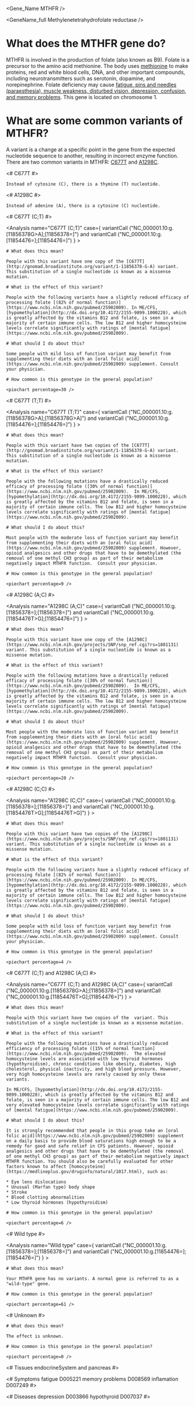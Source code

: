 <Gene_Name MTHFR />

<GeneName_full Methylenetetrahydrofolate reductase />

# What does the MTHFR gene do?

MTHFR is involved in the production of folate (also known as B9). Folate is a precursor to the amino acid
methionine. The body uses [methionine](https://ghr.nlm.nih.gov/condition/hypermethioninemia) to make proteins, red and white blood cells, DNA, and other important compounds, including neurotransmitters such as serotonin, dopamine, and norepinephrine. Folate deficiency may cause [fatigue, pins and needles (paraesthesia), muscle weakness, disturbed vision, depression, confusion, and memory problems](https://medlineplus.gov/ency/article/000354.htm). This gene is located on chromosome 1.

<GeneMap name= "MTHFR" interval="NC_000001.11 :g.11785730_11806103=">

# What are some common variants of MTHFR?
 
A variant is a change at a specific point in the gene from the expected nucleotide sequence to another, resulting in incorrect enzyme function. There are two common variants in MTHFR: [C677T](http://gnomad.broadinstitute.org/variant/1-11856378-G-A) and [A1298C](https://www.ncbi.nlm.nih.gov/projects/SNP/snp_ref.cgi?rs=1801131).

<# C677T #>

  <Variant hgvs="NC_000001.10:g.11856378G>A" name="C677T"> 

    Instead of cytosine (C), there is a thymine (T) nucleotide.

  </Variant>

<# A1298C #>

  <Variant hgvs="NC_000001.10:g.11854476T>G" name="A1298C"> 

    Instead of adenine (A), there is a cytosine (C) nucleotide.

  </Variant>

</GeneMap>

<AnalysisBox>

<# C677T (C;T) #>

  <Analysis name="C677T (C;T)"
            case={  variantCall ("NC_000001.10:g.[11856378G>A];[11856378=]")
                    and
                    variantCall ("NC_000001.10:g.[11854476=];[11854476=]")
                  } > 

    # What does this mean?

    People with this variant have one copy of the [C677T](http://gnomad.broadinstitute.org/variant/1-11856378-G-A) variant. This substitution of a single nucleotide is known as a missense mutation.

    # What is the effect of this variant?

    People with the following variants have a slightly reduced efficacy of processing folate [(82% of normal function)](https://www.ncbi.nlm.nih.gov/pubmed/25902009). In ME/CFS, [hypomethylation](http://dx.doi.org/10.4172/2155-9899.1000228), which is greatly affected by the vitamins B12 and folate, is seen in a majority of certain immune cells. The low B12 and higher homocysteine levels correlate significantly with ratings of [mental fatigue](https://www.ncbi.nlm.nih.gov/pubmed/25902009).

    # What should I do about this?

    Some people with mild loss of function variant may benefit from supplementing their diets with an [oral folic acid](https://www.ncbi.nlm.nih.gov/pubmed/25902009) supplement. Consult your physician.

    # How common is this genotype in the general population?

    <piechart percentage=30 />
  </Analysis>
<# C677T (T;T) #>

  <Analysis name="C677T (T;T)"
            case={  variantCall ("NC_000001.10:g.[11856378G>A];[11856378G>A]")
                    and
                    variantCall ("NC_000001.10:g.[11854476=];[11854476=]")
                  } > 

    # What does this mean?

    People with this variant have two copies of the [C677T](http://gnomad.broadinstitute.org/variant/1-11856378-G-A) variant. This substitution of a single nucleotide is known as a missense mutation.

    # What is the effect of this variant?

    People with the following mutations have a drastically reduced efficacy of processing folate ([30% of normal function)](https://www.ncbi.nlm.nih.gov/pubmed/25902009).  In ME/CFS, [hypomethylation](http://dx.doi.org/10.4172/2155-9899.1000228), which is greatly affected by the vitamins B12 and folate, is seen in a majority of certain immune cells. The low B12 and higher homocysteine levels correlate significantly with ratings of [mental fatigue](https://www.ncbi.nlm.nih.gov/pubmed/25902009).

    # What should I do about this?

    Most people with the moderate loss of function variant may benefit from supplementing their diets with an [oral folic acid](https://www.ncbi.nlm.nih.gov/pubmed/25902009) supplement. However, opioid analgesics and other drugs that have to be demethylated (the removal of one methyl CH3 group) as part of their metabolism negatively impact MTHFR function.  Consult your physician.

    # How common is this genotype in the general population?

    <piechart percentage=9 />
  </Analysis>
<# A1298C (A;C) #>

  <Analysis name="A1298C (A;C)"
            case={  variantCall ("NC_000001.10:g.[11856378=];[11856378=]")
                    and
                    variantCall ("NC_000001.10:g.[11854476T>G];[11854476=]")
                  } > 

    # What does this mean?

    People with this variant have one copy of the [A1298C](https://www.ncbi.nlm.nih.gov/projects/SNP/snp_ref.cgi?rs=1801131) variant. This substitution of a single nucleotide is known as a missense mutation.

    # What is the effect of this variant?

    People with the following mutations have a drastically reduced efficacy of processing folate ([30% of normal function)](https://www.ncbi.nlm.nih.gov/pubmed/25902009).  In ME/CFS, [hypomethylation](http://dx.doi.org/10.4172/2155-9899.1000228), which is greatly affected by the vitamins B12 and folate, is seen in a majority of certain immune cells. The low B12 and higher homocysteine levels correlate significantly with ratings of [mental fatigue](https://www.ncbi.nlm.nih.gov/pubmed/25902009).

    # What should I do about this?

    Most people with the moderate loss of function variant may benefit from supplementing their diets with an [oral folic acid](https://www.ncbi.nlm.nih.gov/pubmed/25902009) supplement. However, opioid analgesics and other drugs that have to be demethylated (the removal of one methyl CH3 group) as part of their metabolism negatively impact MTHFR function.  Consult your physician.

    # How common is this genotype in the general population?

    <piechart percentage=20 />
  </Analysis>
<# A1298C (C;C) #>

  <Analysis name="A1298C (C;C)"
            case={  variantCall ("NC_000001.10:g.[11856378=];[11856378=]")
                    and
                    variantCall ("NC_000001.10:g.[11854476T>G];[11854476T>G]")
                  } > 

    # What does this mean?

    People with this variant have two copies of the [A1298C](https://www.ncbi.nlm.nih.gov/projects/SNP/snp_ref.cgi?rs=1801131) variant. This substitution of a single nucleotide is known as a missense mutation.

    # What is the effect of this variant?

    People with the following variants have a slightly reduced efficacy of processing folate [(82% of normal function)](https://www.ncbi.nlm.nih.gov/pubmed/25902009). In ME/CFS, [hypomethylation](http://dx.doi.org/10.4172/2155-9899.1000228), which is greatly affected by the vitamins B12 and folate, is seen in a majority of certain immune cells. The low B12 and higher homocysteine levels correlate significantly with ratings of [mental fatigue](https://www.ncbi.nlm.nih.gov/pubmed/25902009).

    # What should I do about this?

    Some people with mild loss of function variant may benefit from supplementing their diets with an [oral folic acid](https://www.ncbi.nlm.nih.gov/pubmed/25902009) supplement. Consult your physician.

    # How common is this genotype in the general population?

    <piechart percentage=4 />
  </Analysis>
<# C677T (C;T) and A1298C (A;C) #>

  <Analysis name="C677T (C;T) and A1298C (A;C)"
            case={  variantCall ("NC_000001.10:g.[11856378G>A];[11856378=]")
                    and
                    variantCall ("NC_000001.10:g.[11854476T>G];[11854476=]")
                  } > 

    # What does this mean?

    People with this variant have two copies of the  variant. This substitution of a single nucleotide is known as a missense mutation.

    # What is the effect of this variant?

    People with the following mutations have a drastically reduced efficiency of processing folate ([15% of normal function](https://www.ncbi.nlm.nih.gov/pubmed/25902009).  The elevated homocysteine levels are associated with low thyroid hormones (hypothyroidism), chronic conditions like obesity, diabetes, high cholesterol, physical inactivity, and high blood pressure. However, very high homocysteine levels are rarely caused by only these variants. 

    In ME/CFS, [hypomethylation](http://dx.doi.org/10.4172/2155-9899.1000228), which is greatly affected by the vitamins B12 and folate, is seen in a majority of certain immune cells. The low B12 and very elevated homocysteine levels correlate significantly with ratings of [mental fatigue](https://www.ncbi.nlm.nih.gov/pubmed/25902009).

    # What should I do about this?
    
    It is strongly recommended that people in this group take an [oral folic acid](https://www.ncbi.nlm.nih.gov/pubmed/25902009) supplement on a daily basis to provide blood saturations high enough to be a remedy for good and safe relief in CFS patients. However, opioid analgesics and other drugs that have to be demethylated (the removal of one methyl CH3 group) as part of their metabolism negatively impact MTHFR function. You should also be carefully evaluated for other factors known to affect [homocysteine](https://medlineplus.gov/druginfo/natural/1017.html), such as:

    * Eye lens dislocations
    * Unusual (Marfan type) body shape
    * Stroke
    * Blood clotting abnormalities
    * Low thyroid hormones (hypothyroidism)

    # How common is this genotype in the general population?

    <piechart percentage=6 />
  </Analysis>
<# Wild type #>

  <Analysis name="Wild type"
            case={  variantCall ("NC_000001.10:g.[11856378=];[11856378=]")
                    and
                    variantCall ("NC_000001.10:g.[11854476=];[11854476=]")
                  } > 

    # What does this mean?

    Your MTHFR gene has no variants. A normal gene is referred to as a "wild-type" gene.

    # How common is this genotype in the general population?

    <piechart percentage=61 />
  </Analysis>
<# Unknown #>

  <Analysis name="Unknown" case=true>

    # What does this mean?

    The effect is unknown.

    # How common is this genotype in the general population?

    <piechart percentage=0 />
  </Analysis>
</AnalysisBox>

<# Tissues endocrineSystem and pancreas #>

<TopicBar endocrineSystem pancreas />

<# Symptoms fatigue D005221 memory problems D008569 inflamation D007249 #>

<TopicBar mesh_D005221 mesh_D008569 mesh_D007249 />

<# Diseases depression D003866 hypothyroid D007037  #>

<TopicBar mesh_D003866 mesh_D007037  />
